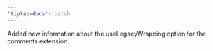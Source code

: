 ```yaml
---
'tiptap-docs': patch
---
```


Added new information about the useLegacyWrapping option for the comments extension.
